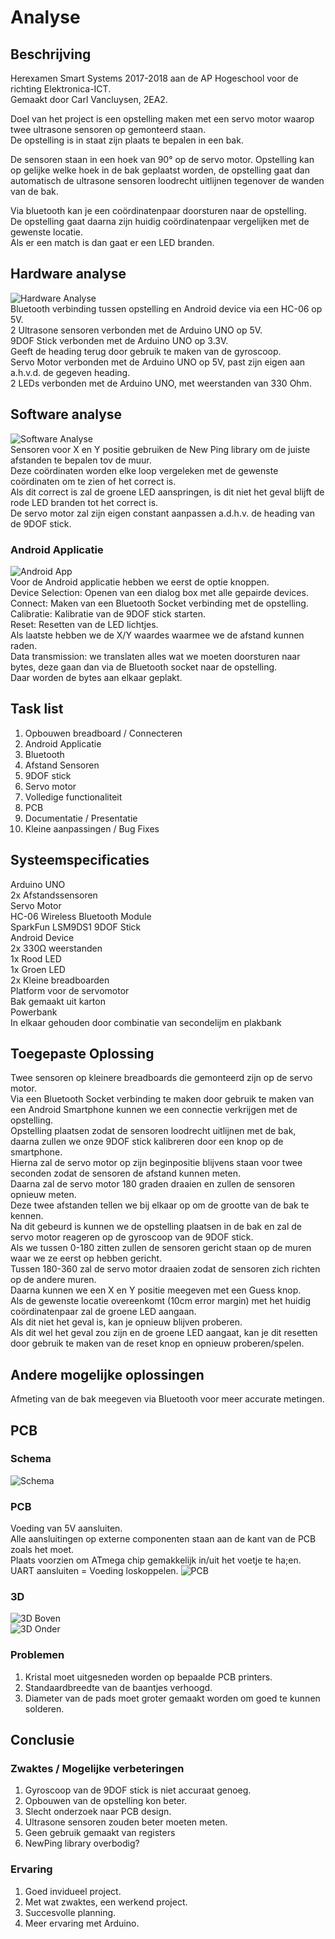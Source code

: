 # Analyse

## Beschrijving

Herexamen Smart Systems 2017-2018 aan de AP Hogeschool voor de richting Elektronica-ICT.  
Gemaakt door Carl Vancluysen, 2EA2.

Doel van het project is een opstelling maken met een servo motor waarop twee ultrasone sensoren op gemonteerd staan.  
De opstelling is in staat zijn plaats te bepalen in een bak.

De sensoren staan in een hoek van 90° op de servo motor. Opstelling kan op gelijke welke hoek in de bak geplaatst worden,
de opstelling gaat dan automatisch de ultrasone sensoren loodrecht uitlijnen tegenover de wanden van de bak.

Via bluetooth kan je een coördinatenpaar doorsturen naar de opstelling.  
De opstelling gaat daarna zijn huidig coördinatenpaar vergelijken met de gewenste locatie.   
Als er een match is dan gaat er een LED branden.

## Hardware analyse
![Hardware Analyse](https://raw.githubusercontent.com/Savodir/ssys-18her-ss22/master/doc/img/Hardware%20Analyse.png)  
Bluetooth verbinding tussen opstelling en Android device via een HC-06 op 5V.  
2 Ultrasone sensoren verbonden met de Arduino UNO op 5V.  
9DOF Stick verbonden met de Arduino UNO op 3.3V.  
Geeft de heading terug door gebruik te maken van de gyroscoop.  
Servo Motor verbonden met de Arduino UNO op 5V, past zijn eigen aan a.h.v.d. de gegeven heading.  
2 LEDs verbonden met de Arduino UNO, met weerstanden van 330 Ohm.  
## Software analyse
![Software Analyse](https://raw.githubusercontent.com/Savodir/ssys-18her-ss22/master/doc/img/Software%20Analyse.png)  
Sensoren voor X en Y positie gebruiken de New Ping library om de juiste afstanden te bepalen tov de muur.  
Deze coördinaten worden elke loop vergeleken met de gewenste coördinaten om te zien of het correct is.  
Als dit correct is zal de groene LED aanspringen, is dit niet het geval blijft de rode LED branden tot het correct is.  
De servo motor zal zijn eigen constant aanpassen a.d.h.v. de heading van de 9DOF stick.  
### Android Applicatie
![Android App](https://raw.githubusercontent.com/Savodir/ssys-18her-ss22/master/doc/img/Presentatie/Android%20App.png)  
Voor de Android applicatie hebben we eerst de optie knoppen.  
Device Selection: Openen van een dialog box met alle gepairde devices.  
Connect: Maken van een Bluetooth Socket verbinding met de opstelling.  
Calibratie: Kalibratie van de 9DOF stick starten.  
Reset: Resetten van de LED lichtjes.  
Als laatste hebben we de X/Y waardes waarmee we de afstand kunnen raden.  
Data transmission: we translaten alles wat we moeten doorsturen naar bytes, deze gaan dan via de Bluetooth socket naar de opstelling.  
Daar worden de bytes aan elkaar geplakt.  
## Task list

1.  Opbouwen breadboard / Connecteren
2.  Android Applicatie
3.  Bluetooth
4.  Afstand Sensoren
5.  9DOF stick
6.  Servo motor
7.  Volledige functionaliteit
8.  PCB
9.  Documentatie / Presentatie
10. Kleine aanpassingen / Bug Fixes

## Systeemspecificaties

Arduino UNO  
2x Afstandssensoren  
Servo Motor  
HC-06 Wireless Bluetooth Module  
SparkFun LSM9DS1 9DOF Stick  
Android Device  
2x 330Ω weerstanden  
1x Rood LED  
1x Groen LED  
2x Kleine breadboarden  
Platform voor de servomotor  
Bak gemaakt uit karton  
Powerbank  
In elkaar gehouden door combinatie van secondelijm en plakbank

## Toegepaste Oplossing

Twee sensoren op kleinere breadboards die gemonteerd zijn op de servo motor.  
Via een Bluetooth Socket verbinding te maken door gebruik te maken van een Android Smartphone kunnen we een connectie verkrijgen met de opstelling.  
Opstelling plaatsen zodat de sensoren loodrecht uitlijnen met de bak, daarna zullen we onze 9DOF stick kalibreren door een knop op de smartphone.  
Hierna zal de servo motor op zijn beginpositie blijvens staan voor twee seconden zodat de sensoren de afstand kunnen meten.  
Daarna zal de servo motor 180 graden draaien en zullen de sensoren opnieuw meten.  
Deze twee afstanden tellen we bij elkaar op om de grootte van de bak te kennen.  
Na dit gebeurd is kunnen we de opstelling plaatsen in de bak en zal de servo motor reageren op de gyroscoop van de 9DOF stick.  
Als we tussen 0-180 zitten zullen de sensoren gericht staan op de muren waar we ze eerst op hebben gericht.  
Tussen 180-360 zal de servo motor draaien zodat de sensoren zich richten op de andere muren.  
Daarna kunnen we een X en Y positie meegeven met een Guess knop.   
Als de gewenste locatie overeenkomt (10cm error margin) met het huidig coördinatenpaar zal de groene LED aangaan.  
Als dit niet het geval is, kan je opnieuw blijven proberen.  
Als dit wel het geval zou zijn en de groene LED aangaat, kan je dit resetten door gebruik te maken van de reset knop en opnieuw proberen/spelen.

## Andere mogelijke oplossingen 
Afmeting van de bak meegeven via Bluetooth voor meer accurate metingen.  
## PCB

### Schema
![Schema](https://raw.githubusercontent.com/Savodir/ssys-18her-ss22/master/doc/img/PCB%20schema.png)  
### PCB
Voeding van 5V aansluiten.  
Alle aansluitingen op externe componenten staan aan de kant van de PCB zoals het moet.  
Plaats voorzien om ATmega chip gemakkelijk in/uit het voetje te ha;en.  
UART aansluiten = Voeding loskoppelen. 
![PCB](https://raw.githubusercontent.com/Savodir/ssys-18her-ss22/master/doc/img/Presentatie/PCB.png)  
### 3D
![3D Boven](https://raw.githubusercontent.com/Savodir/ssys-18her-ss22/master/doc/img/Presentatie/PCB%20boven.png)  
![3D Onder](https://raw.githubusercontent.com/Savodir/ssys-18her-ss22/master/doc/img/Presentatie/PCB%20onder.png)  

### Problemen
1. Kristal moet uitgesneden worden op bepaalde PCB printers.  
2. Standaardbreedte van de baantjes verhoogd.  
3. Diameter van de pads moet groter gemaakt worden om goed te kunnen solderen.  
## Conclusie

### Zwaktes / Mogelijke verbeteringen

1.  Gyroscoop van de 9DOF stick is niet accuraat genoeg.
2.  Opbouwen van de opstelling kon beter.
3.  Slecht onderzoek naar PCB design.
4.  Ultrasone sensoren zouden beter moeten meten.
5.  Geen gebruik gemaakt van registers
6.  NewPing library overbodig?

### Ervaring
1.  Goed invidueel project.
2.  Met wat zwaktes, een werkend project.
3.  Succesvolle planning.
4.  Meer ervaring met Arduino.



